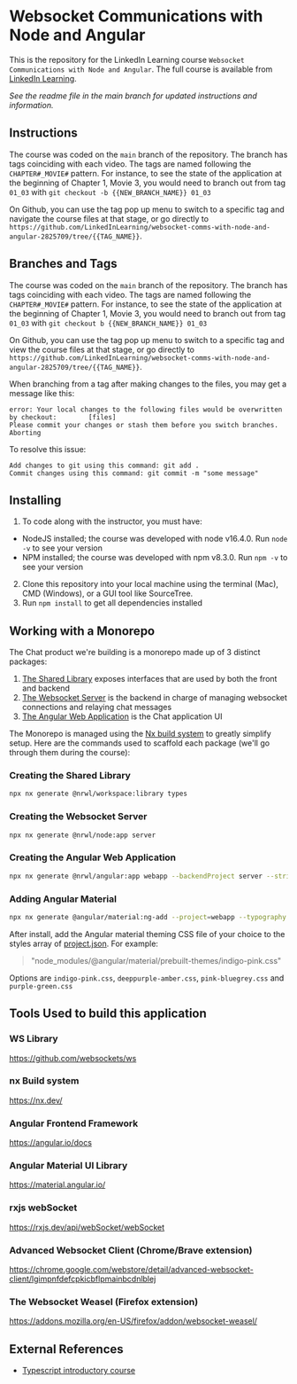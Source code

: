 # Websocket Communications with Node and Angular

This is the repository for the LinkedIn Learning course `Websocket Communications with Node and Angular`. The full
course is available from [LinkedIn Learning][lil-course-url].

_See the readme file in the main branch for updated instructions and information._

## Instructions

The course was coded on the `main` branch of the repository. The branch has tags coinciding with each video. The tags
are named following the `CHAPTER#_MOVIE#` pattern. For instance, to see the state of the application at the beginning of
Chapter 1, Movie 3, you would need to branch out from tag `01_03` with `git checkout -b {{NEW_BRANCH_NAME}} 01_03`

On Github, you can use the tag pop up menu to switch to a specific tag and navigate the course files at that stage, or
go directly to `https://github.com/LinkedInLearning/websocket-comms-with-node-and-angular-2825709/tree/{{TAG_NAME}}`.

## Branches and Tags

The course was coded on the `main` branch of the repository. The branch has tags coinciding with each video. The tags
are named following the `CHAPTER#_MOVIE#` pattern. For instance, to see the state of the application at the beginning of
Chapter 1, Movie 3, you would need to branch out from tag `01_03` with `git checkout b {{NEW_BRANCH_NAME}} 01_03`

On Github, you can use the tag pop up menu to switch to a specific tag and view the course files at that stage, or go
directly to `https://github.com/LinkedInLearning/websocket-comms-with-node-and-angular-2825709/tree/{{TAG_NAME}}`.

When branching from a tag after making changes to the files, you may get a message like this:

    error: Your local changes to the following files would be overwritten by checkout:        [files]
    Please commit your changes or stash them before you switch branches.
    Aborting

To resolve this issue:

    Add changes to git using this command: git add .
	Commit changes using this command: git commit -m "some message"

## Installing

1. To code along with the instructor, you must have:

- NodeJS installed; the course was developed with node v16.4.0. Run `node -v` to see your version
- NPM installed; the course was developed with npm v8.3.0. Run `npm -v` to see your version

2. Clone this repository into your local machine using the terminal (Mac), CMD (Windows), or a GUI tool like SourceTree.
3. Run `npm install` to get all dependencies installed

[lil-course-url]: https://www.linkedin.com/learning/

[lil-thumbnail-url]: http://

## Working with a Monorepo

The Chat product we're building is a monorepo made up of 3 distinct packages:

1. [The Shared Library](./packages/types) exposes interfaces that are used by both the front and backend
2. [The Websocket Server](./packages/server) is the backend in charge of managing websocket connections and relaying
   chat messages
3. [The Angular Web Application](./packages/webapp) is the Chat application UI

The Monorepo is managed using the [Nx build system](https://nx.dev/) to greatly simplify setup. Here are the commands
used to scaffold each package (we'll go through them during the course):

### Creating the Shared Library

```bash
npx nx generate @nrwl/workspace:library types
```

### Creating the Websocket Server

```bash
npx nx generate @nrwl/node:app server
```

### Creating the Angular Web Application

```bash
npx nx generate @nrwl/angular:app webapp --backendProject server --strict false --style scss --routing false
```

### Adding Angular Material

```bash
npx nx generate @angular/material:ng-add --project=webapp --typography false --theme indigo-pink --animations true
```

After install, add the Angular material theming CSS file of your choice to the styles array
of [project.json](./packages/webapp/project.json). For example:
> "node_modules/@angular/material/prebuilt-themes/indigo-pink.css"

Options are `indigo-pink.css`, `deeppurple-amber.css`, `pink-bluegrey.css` and `purple-green.css`

## Tools Used to build this application

### WS Library

https://github.com/websockets/ws

### nx Build system

https://nx.dev/

### Angular Frontend Framework

https://angular.io/docs

### Angular Material UI Library

https://material.angular.io/

### rxjs webSocket

https://rxjs.dev/api/webSocket/webSocket

### Advanced Websocket Client (Chrome/Brave extension)

https://chrome.google.com/webstore/detail/advanced-websocket-client/lgimpnfdefcpkicbflpmainbcdnlblej

### The Websocket Weasel (Firefox extension)

https://addons.mozilla.org/en-US/firefox/addon/websocket-weasel/

## External References

- [Typescript introductory course](https://www.linkedin.com/learning/learning-typescript-2/welcome-to-learning-typescript)
